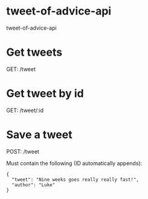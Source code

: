# tweet-of-advice-api

tweet-of-advice-api

# Get tweets

GET: /tweet

# Get tweet by id

GET: /tweet/:id

# Save a tweet

POST: /tweet

Must contain the following (ID automatically appends):

```
{
  "tweet": "Nine weeks goes really really fast!",
  "author": "Luke"
}
```
